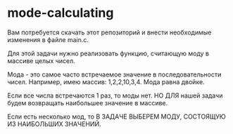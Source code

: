 # mode-calculating

Вам потребуется скачать этот репозиторий и внести необходимые изменения в файле main.c.

Для этой задачи нужно реализовать функцию, считающую моду в массиве целых чисел.

Мода - это самое часто встречаемое значение в последовательности чисел.
Например, имею массив: 1,2,2,10,3,4. Мода равна двойке.

Если все числа встречаются 1 раз, то моды нет. НО ДЛЯ нашей задачи будем возвращать наибольшее значение в массиве.

Если есть несколько мод, то В ЗАДАЧЕ ВЫБЕРЕМ МОДУ, СОСТОЯЩУЮ ИЗ НАИБОЛЬШИХ ЗНАЧЕНИЙ. 
